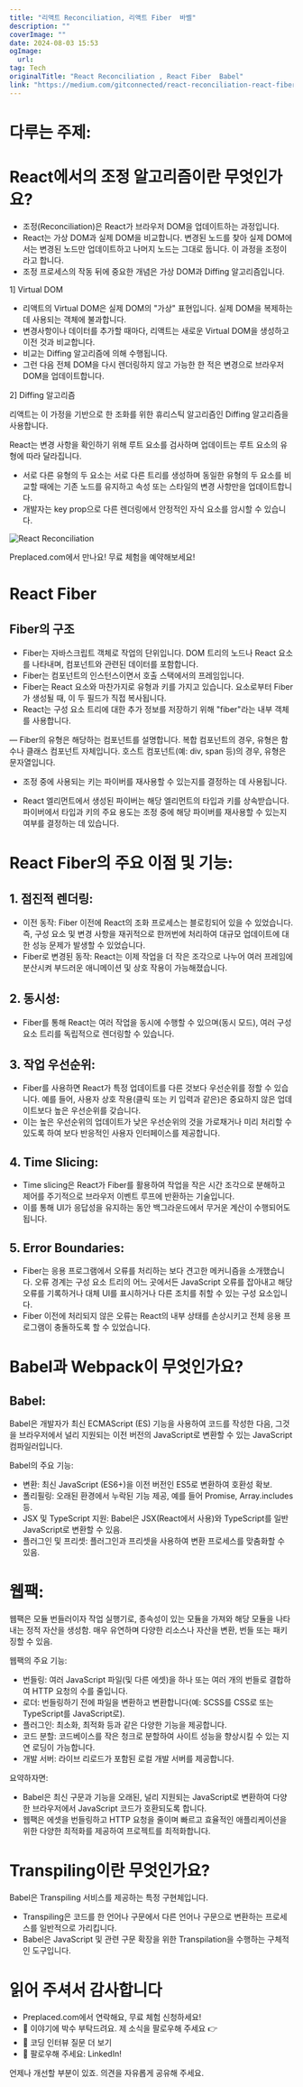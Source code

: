 ```yaml
---
title: "리액트 Reconciliation, 리액트 Fiber  바벨"
description: ""
coverImage: ""
date: 2024-08-03 15:53
ogImage: 
  url: 
tag: Tech
originalTitle: "React Reconciliation , React Fiber  Babel"
link: "https://medium.com/gitconnected/react-reconciliation-react-fiber-babel-85a2219bd88e"
---
```




# 다루는 주제:

# React에서의 조정 알고리즘이란 무엇인가요?

- 조정(Reconciliation)은 React가 브라우저 DOM을 업데이트하는 과정입니다.
- React는 가상 DOM과 실제 DOM을 비교합니다. 변경된 노드를 찾아 실제 DOM에서는 변경된 노드만 업데이트하고 나머지 노드는 그대로 둡니다. 이 과정을 조정이라고 합니다.
- 조정 프로세스의 작동 뒤에 중요한 개념은 가상 DOM과 Diffing 알고리즘입니다.

<div class="content-ad"></div>

1] Virtual DOM

- 리액트의 Virtual DOM은 실제 DOM의 "가상" 표현입니다. 실제 DOM을 복제하는데 사용되는 객체에 불과합니다.
- 변경사항이나 데이터를 추가할 때마다, 리액트는 새로운 Virtual DOM을 생성하고 이전 것과 비교합니다.
- 비교는 Diffing 알고리즘에 의해 수행됩니다.
- 그런 다음 전체 DOM을 다시 렌더링하지 않고 가능한 한 적은 변경으로 브라우저 DOM을 업데이트합니다.

2] Diffing 알고리즘

리액트는 이 가정을 기반으로 한 조화를 위한 휴리스틱 알고리즘인 Diffing 알고리즘을 사용합니다.

<div class="content-ad"></div>

React는 변경 사항을 확인하기 위해 루트 요소를 검사하며 업데이트는 루트 요소의 유형에 따라 달라집니다.

- 서로 다른 유형의 두 요소는 서로 다른 트리를 생성하며 동일한 유형의 두 요소를 비교할 때에는 기존 노드를 유지하고 속성 또는 스타일의 변경 사항만을 업데이트합니다.
- 개발자는 key prop으로 다른 렌더링에서 안정적인 자식 요소를 암시할 수 있습니다.

![React Reconciliation](/assets/img/ReactReconciliation-ReactFiberBabel_0.png)

Preplaced.com에서 만나요! 무료 체험을 예약해보세요!

<div class="content-ad"></div>

# React Fiber

## Fiber의 구조

- Fiber는 자바스크립트 객체로 작업의 단위입니다. DOM 트리의 노드나 React 요소를 나타내며, 컴포넌트와 관련된 데이터를 포함합니다.
- Fiber는 컴포넌트의 인스턴스이면서 호출 스택에서의 프레임입니다.
- Fiber는 React 요소와 마찬가지로 유형과 키를 가지고 있습니다. 요소로부터 Fiber가 생성될 때, 이 두 필드가 직접 복사됩니다.
- React는 구성 요소 트리에 대한 추가 정보를 저장하기 위해 "fiber"라는 내부 객체를 사용합니다.

— Fiber의 유형은 해당하는 컴포넌트를 설명합니다. 복합 컴포넌트의 경우, 유형은 함수나 클래스 컴포넌트 자체입니다. 호스트 컴포넌트(예: div, span 등)의 경우, 유형은 문자열입니다.

<div class="content-ad"></div>

- 조정 중에 사용되는 키는 파이버를 재사용할 수 있는지를 결정하는 데 사용됩니다.

- React 엘리먼트에서 생성된 파이버는 해당 엘리먼트의 타입과 키를 상속받습니다. 파이버에서 타입과 키의 주요 용도는 조정 중에 해당 파이버를 재사용할 수 있는지 여부를 결정하는 데 있습니다.

# React Fiber의 주요 이점 및 기능:

## 1. 점진적 렌더링:

<div class="content-ad"></div>

- 이전 동작: Fiber 이전에 React의 조화 프로세스는 블로킹되어 있을 수 있었습니다. 즉, 구성 요소 및 변경 사항을 재귀적으로 한꺼번에 처리하여 대규모 업데이트에 대한 성능 문제가 발생할 수 있었습니다.
- Fiber로 변경된 동작: React는 이제 작업을 더 작은 조각으로 나누어 여러 프레임에 분산시켜 부드러운 애니메이션 및 상호 작용이 가능해졌습니다.

## 2. 동시성:

- Fiber를 통해 React는 여러 작업을 동시에 수행할 수 있으며(동시 모드), 여러 구성 요소 트리를 독립적으로 렌더링할 수 있습니다.

## 3. 작업 우선순위:

<div class="content-ad"></div>

- Fiber를 사용하면 React가 특정 업데이트를 다른 것보다 우선순위를 정할 수 있습니다. 예를 들어, 사용자 상호 작용(클릭 또는 키 입력과 같은)은 중요하지 않은 업데이트보다 높은 우선순위를 갖습니다.
- 이는 높은 우선순위의 업데이트가 낮은 우선순위의 것을 가로채거나 미리 처리할 수 있도록 하여 보다 반응적인 사용자 인터페이스를 제공합니다.

## 4. Time Slicing:

- Time slicing은 React가 Fiber를 활용하여 작업을 작은 시간 조각으로 분해하고 제어를 주기적으로 브라우저 이벤트 루프에 반환하는 기술입니다.
- 이를 통해 UI가 응답성을 유지하는 동안 백그라운드에서 무거운 계산이 수행되어도 됩니다.

## 5. Error Boundaries:

<div class="content-ad"></div>

- Fiber는 응용 프로그램에서 오류를 처리하는 보다 견고한 메커니즘을 소개했습니다. 오류 경계는 구성 요소 트리의 어느 곳에서든 JavaScript 오류를 잡아내고 해당 오류를 기록하거나 대체 UI를 표시하거나 다른 조치를 취할 수 있는 구성 요소입니다.
- Fiber 이전에 처리되지 않은 오류는 React의 내부 상태를 손상시키고 전체 응용 프로그램이 충돌하도록 할 수 있었습니다.

# Babel과 Webpack이 무엇인가요?

## Babel:

Babel은 개발자가 최신 ECMAScript (ES) 기능을 사용하여 코드를 작성한 다음, 그것을 브라우저에서 널리 지원되는 이전 버전의 JavaScript로 변환할 수 있는 JavaScript 컴파일러입니다.

<div class="content-ad"></div>

Babel의 주요 기능:

- 변환: 최신 JavaScript (ES6+)을 이전 버전인 ES5로 변환하여 호환성 확보.
- 폴리필링: 오래된 환경에서 누락된 기능 제공, 예를 들어 Promise, Array.includes 등.
- JSX 및 TypeScript 지원: Babel은 JSX(React에서 사용)와 TypeScript를 일반 JavaScript로 변환할 수 있음.
- 플러그인 및 프리셋: 플러그인과 프리셋을 사용하여 변환 프로세스를 맞춤화할 수 있음.

# 웹팩:

웹팩은 모듈 번들러이자 작업 실행기로, 종속성이 있는 모듈을 가져와 해당 모듈을 나타내는 정적 자산을 생성함. 매우 유연하며 다양한 리소스나 자산을 변환, 번들 또는 패키징할 수 있음.

<div class="content-ad"></div>

웹팩의 주요 기능:

- 번들링: 여러 JavaScript 파일(및 다른 에셋)을 하나 또는 여러 개의 번들로 결합하여 HTTP 요청의 수를 줄입니다.
- 로더: 번들링하기 전에 파일을 변환하고 변환합니다(예: SCSS를 CSS로 또는 TypeScript를 JavaScript로).
- 플러그인: 최소화, 최적화 등과 같은 다양한 기능을 제공합니다.
- 코드 분할: 코드베이스를 작은 청크로 분할하여 사이트 성능을 향상시킬 수 있는 지연 로딩이 가능합니다.
- 개발 서버: 라이브 리로드가 포함된 로컬 개발 서버를 제공합니다.

요약하자면:

- Babel은 최신 구문과 기능을 오래된, 널리 지원되는 JavaScript로 변환하여 다양한 브라우저에서 JavaScript 코드가 호환되도록 합니다.
- 웹팩은 에셋을 번들링하고 HTTP 요청을 줄이며 빠르고 효율적인 애플리케이션을 위한 다양한 최적화를 제공하여 프로젝트를 최적화합니다.

<div class="content-ad"></div>

# Transpiling이란 무엇인가요?

Babel은 Transpiling 서비스를 제공하는 특정 구현체입니다.

- Transpiling은 코드를 한 언어나 구문에서 다른 언어나 구문으로 변환하는 프로세스를 일반적으로 가리킵니다.
- Babel은 JavaScript 및 관련 구문 확장을 위한 Transpilation을 수행하는 구체적인 도구입니다.

# 읽어 주셔서 감사합니다

<div class="content-ad"></div>

- Preplaced.com에서 연락해요, 무료 체험 신청하세요!
- 👏 이야기에 박수 부탁드려요. 제 소식을 팔로우해 주세요 👉
- 📰 코딩 인터뷰 질문 더 보기
- 🔔 팔로우해 주세요: LinkedIn!

언제나 개선할 부분이 있죠. 의견을 자유롭게 공유해 주세요.
